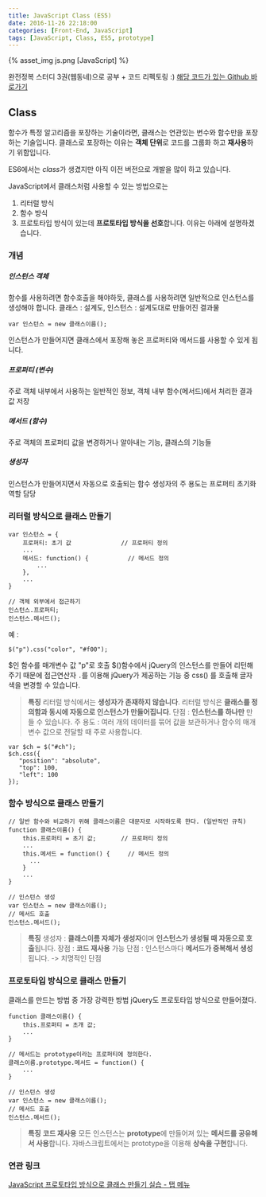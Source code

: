 ```yaml
---
title: JavaScript Class (ES5)
date: 2016-11-26 22:18:00
categories: [Front-End, JavaScript]
tags: [JavaScript, Class, ES5, prototype]
---
```


{% asset_img js.png [JavaScript] %}

완전정복 스터디 3권(웹동네)으로 공부 + 코드 리펙토링 :) 
[해당 코드가 있는 Github 바로가기](https://github.com/sharryhong/TIL/tree/master/javaScript/02_class)

## Class 
함수가 특정 알고리즘을 포장하는 기술이라면, 클래스는 연관있는 변수와 함수만을 포장하는 기술입니다.
클래스로 포장하는 이유는 **객체 단위**로 코드를 그룹화 하고 **재사용**하기 위함입니다.

ES6에서는 *class*가 생겼지만 아직 이전 버전으로 개발을 많이 하고 있습니다. 

JavaScript에서 클래스처럼 사용할 수 있는 방법으로는
1. 리터럴 방식 
2. 함수 방식
3. 프로토타입 방식이 있는데 **프로토타입 방식을 선호**합니다. 
이유는 아래에 설명하겠습니다. 

### 개념 

##### 인스턴스 객체
함수를 사용하려면 함수호출을 해야하듯, 클래스를 사용하려면 일반적으로 인스턴스를 생성해야 합니다. 
클래스 : 설계도, 인스턴스 : 설계도대로 만들어진 결과물 


```
var 인스턴스 = new 클래스이름();
```

인스턴스가 만들어지면 클래스에서 포장해 놓은 프로퍼티와 메서드를 사용할 수 있게 됩니다. 

##### 프로퍼티 (변수)
주로 객체 내부에서 사용하는 일반적인 정보, 객체 내부 함수(메서드)에서 처리한 결과값 저장

##### 메서드 (함수)
주로 객체의 프로퍼티 값을 변경하거나 알아내는 기능, 클래스의 기능들 

##### 생성자
인스턴스가 만들어지면서 자동으로 호출되는 함수
생성자의 주 용도는 프로퍼티 초기화 역할 담당 

### 리터럴 방식으로 클래스 만들기 

```
var 인스턴스 = {
	프로퍼티: 초기 값 				// 프로퍼티 정의
	...
	메서드: function() {			// 메서드 정의
		...
	},
	...
}

// 객체 외부에서 접근하기 
인스턴스.프로퍼티;
인스턴스.메서드();
```

예 :  
```
$("p").css("color", "#f00");
```
$인 함수를 매개변수 값 "p"로 호출
$()함수에서 jQuery의 인스턴스를 만들어 리턴해주기 때문에 접근연산자 `.`를 이용해 jQuery가 제공하는 기능 중 css() 를 호출해 글자색을 변경할 수 있습니다. 

> **특징**
리터럴 방식에서는 **생성자가 존재하지 않습니다**.
리터럴 방식은 **클래스를 정의함과 동시에 자동으로 인스턴스가 만들어집니다**. 
단점 : **인스턴스를 하나만** 만들 수 있습니다.
주 용도 : 여러 개의 데이터를 묶어 값을 보관하거나 함수의 매개변수 값으로 전달할 때 주로 사용합니다. 

 ```
 var $ch = $("#ch");
 $ch.css({
 	"position": "absolute",
 	"top": 100,
 	"left": 100
 });
 ```

### 함수 방식으로 클래스 만들기 

```
// 일반 함수와 비교하기 위해 클래스이름은 대문자로 시작하도록 한다. (일반적인 규칙)
function 클래스이름() {
	this.프로퍼티 = 초기 값; 		// 프로퍼티 정의 
	...
	this.메서드 = function() { 	// 메서드 정의
	  ...
	}
	...
}

// 인스턴스 생성
var 인스턴스 = new 클래스이름(); 
// 메서드 호출
인스턴스.메서드();
```

> **특징**
생성자 : **클래스이름 자체가 생성자**이며 **인스턴스가 생성될 때 자동으로 호출**됩니다. 
장점 : **코드 재사용** 가능 
단점 : 인스턴스마다 **메서드가 중복해서 생성**됩니다. -> 치명적인 단점

### 프로토타입 방식으로 클래스 만들기 

클래스를 만드는 방법 중 가장 강력한 방법
jQuery도 프로토타입 방식으로 만들어졌다. 

```
function 클래스이름() {
	this.프로퍼티 = 초개 값;
	...
}

// 메서드는 prototype이라는 프로퍼티에 정의한다. 
클래스이름.prototype.메서드 = function() { 	
	...
}

// 인스턴스 생성
var 인스턴스 = new 클래스이름();
// 메서드 호출
인스턴스.메서드();
```

> **특징**
**코드 재사용**
모든 인스턴스는 **prototype**에 만들어져 있는 **메서드를 공유해서 사용**합니다. 
자바스크립트에서는 prototype을 이용해 **상속을 구현**합니다. 

### 연관 링크
[JavaScript 프로토타입 방식으로 클래스 만들기 실습 - 탭 메뉴](https://sharryhong.github.io/2016/11/28/javascript-tabmenu/)

